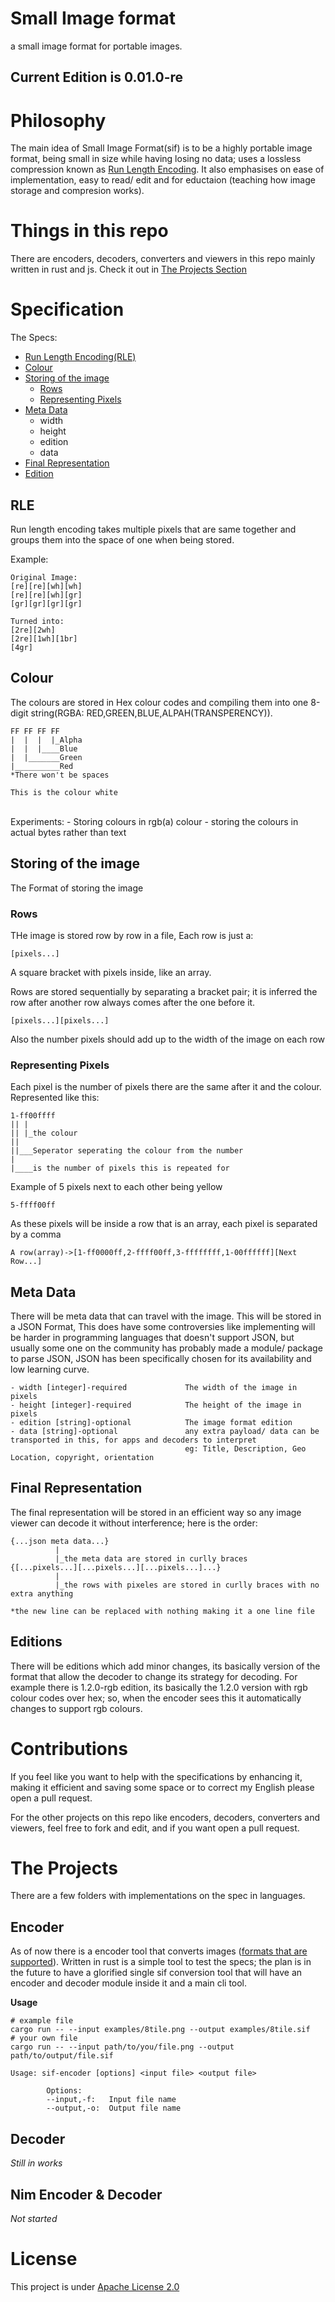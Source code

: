 # Small Image format
a small image format for portable images.

## Current Edition is 0.01.0-re

# Philosophy
The main idea of Small Image Format(sif) is to be a highly portable image format, being small in size while having losing no data; uses a lossless compression known as [Run Length Encoding](https://en.wikipedia.org/wiki/Run-length_encoding). It also emphasises on ease of implementation, easy to read/ edit and for eductaion (teaching how image storage and compresion works).

# Things in this repo

There are encoders, decoders, converters and viewers in this repo mainly written in rust and js. Check it out in [The Projects Section](#the-projects)

# Specification
The Specs:
- [Run Length Encoding(RLE)](#rle)
- [Colour](#colour)
- [Storing of the image](#storing-of-the-image)
  - [Rows](#rows)
  - [Representing Pixels](#representing-pixels)
- [Meta Data](#meta-data)
  - width
  - height
  - edition
  - data
- [Final Representation](#final-representation)
- [Edition](#editions)
## RLE

Run length encoding takes multiple pixels that are same together and groups them into the space of one when being stored.

Example:
```
Original Image:
[re][re][wh][wh]
[re][re][wh][gr]
[gr][gr][gr][gr]

Turned into:
[2re][2wh]
[2re][1wh][1br]
[4gr]
```

## Colour

The colours are stored in Hex colour codes and compiling them into one 8-digit string(RGBA: RED,GREEN,BLUE,ALPAH(TRANSPERENCY)).
```
FF FF FF FF
|  |  |  |_Alpha
|  |  |____Blue
|  |_______Green
|__________Red
*There won't be spaces

This is the colour white
```
<br>
Experiments:
- Storing colours in rgb(a) colour
- storing the colours in actual bytes rather than text

## Storing of the image

The Format of storing the image

### Rows

THe image is stored row by row in a file, Each row is just a: 
```
[pixels...]
```

A square bracket with pixels inside, like an array.

Rows are stored sequentially by separating a bracket pair; it is inferred the row after another row always comes after the one before it.
```
[pixels...][pixels...]
```
Also the number pixels should add up to the width of the image on each row

### Representing Pixels

Each pixel is the number of pixels there are the same after it and the colour. Represented like this:
```
1-ff00ffff
|| |
|| |_the colour
||
||___Seperator seperating the colour from the number
|
|____is the number of pixels this is repeated for
```

Example of 5 pixels next to each other being yellow
```
5-ffff00ff
```

As these pixels will be inside a row that is an array, each pixel is separated by a comma
```
A row(array)->[1-ff0000ff,2-ffff00ff,3-ffffffff,1-00ffffff][Next Row...]
```
## Meta Data

There will be meta data that can travel with the image. This will be stored in a JSON Format, This does have some controversies like implementing will be harder in programming languages that doesn't support JSON, but usually some one on the community has probably made a module/ package to parse JSON, JSON has been specifically chosen for its availability and low learning curve.

```
- width [integer]-required             The width of the image in pixels
- height [integer]-required            The height of the image in pixels
- edition [string]-optional            The image format edition
- data [string]-optional               any extra payload/ data can be transported in this, for apps and decoders to interpret
                                       eg: Title, Description, Geo Location, copyright, orientation
```

## Final Representation

The final representation will be stored in an efficient way so any image viewer can decode it without interference; here is the order:
```
{...json meta data...}
          |
          |_the meta data are stored in curlly braces
{[...pixels...][...pixels...][...pixels...]...}
          |
          |_the rows with pixeles are stored in curlly braces with no extra anything

*the new line can be replaced with nothing making it a one line file
```

## Editions

There will be editions which add minor changes, its basically version of the format that allow the decoder to change its strategy for decoding. For example there is 1.2.0-rgb edition, its basically the 1.2.0 version with rgb colour codes over hex; so, when the encoder sees this it automatically changes to support rgb colours.

# Contributions

If you feel like you want to help with the specifications by enhancing it, making it efficient and saving some space or to correct my English please open a pull request.

For the other projects on this repo like encoders, decoders, converters and viewers, feel free to fork and edit, and if you want open a pull request.

# The Projects
There are a few folders with implementations on the spec in languages.
## Encoder
As of now there is a encoder tool that converts images ([formats that are supported](https://github.com/image-rs/image#supported-image-formats)). Written in rust is a simple tool to test the specs; the plan is in the future to have a glorified single sif conversion tool that will have an encoder and decoder module inside it and a main cli tool.

**Usage**

```shell
# example file
cargo run -- --input examples/8tile.png --output examples/8tile.sif
# your own file
cargo run -- --input path/to/you/file.png --output path/to/output/file.sif

Usage: sif-encoder [options] <input file> <output file>

        Options:
        --input,-f:   Input file name
        --output,-o:  Output file name
```
## Decoder
*Still in works*

## Nim Encoder & Decoder
*Not started*
# License

This project is under [Apache License 2.0](https://github.com/imagineeeinc/Small-Image-format/blob/main/LICENSE)

